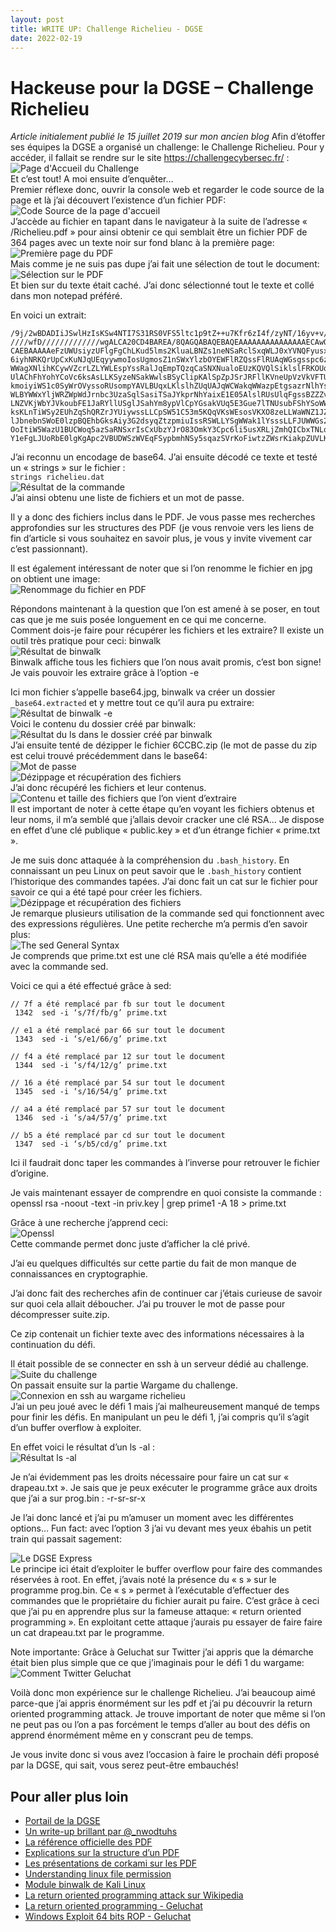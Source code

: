 ```yaml
---
layout: post
title: WRITE UP: Challenge Richelieu - DGSE
date: 2022-02-19
---
```


# Hackeuse pour la DGSE – Challenge Richelieu

*Article initialement publié le 15 juillet 2019 sur mon ancien blog*
Afin d’étoffer ses équipes la DGSE a organisé un challenge: le Challenge Richelieu.
Pour y accéder, il fallait se rendre sur le site https://challengecybersec.fr/ :  
![Page d'Accueil du Challenge](/img/accueil-richelieu.png)  
Et c’est tout! A moi ensuite d’enquêter…  
Premier réflexe donc, ouvrir la console web et regarder le code source de la page et là j’ai découvert l’existence d’un fichier PDF:  
![Code Source de la page d'accueil](/img/code-source-richelieu.png)  
J’accède au fichier en tapant dans le navigateur à la suite de l’adresse « /Richelieu.pdf » pour ainsi obtenir ce qui semblait être un fichier PDF de 364 pages avec un texte noir sur fond blanc à la première page:  
![Première page du PDF](/img/premiere-page-pdf-richelieu.png)  
Mais comme je ne suis pas dupe j’ai fait une sélection de tout le document:  
![Sélection sur le PDF](/img/selection-pdf-richelieu.png)  
Et bien sur du texte était caché. J’ai donc sélectionné tout le texte et collé dans mon notepad préféré.

En voici un extrait:  
```
/9j/2wBDADIiJSwlHzIsKSw4NTI7S31RS0VFS5ltc1p9tZ++u7Kfr6zI4f/zyNT/16yv+v/9//// ////wfD/////////////wgALCA20CD4BAREA/8QAGQABAQEBAQEAAAAAAAAAAAAAAAECAwQF/9oA CAEBAAAAAeFzUWUsiyzUFlgFgChLKud5lms2KluaLBNZs1neNSaRclSxqWLJ0xYVNQFyusxQlA1M 6iyhNRKQrUpCxKuNJqUEqyywmoIosUgmosZ1nSWxYlzbOYEWFlRZQssFlRUAqWGsgsspc6zZUsqW WWagXNlihKCywVZcrLZLYWLEspYssRalJqEmpTQzqCaSNXNualoEUzKQVQlSiklslFRKOUosLIai UlAChFhYohYCoVc6ksAsLLKSyzeNSakWwlsBSyClipKAlSpZpJSrJRFllKVneUpVzVkVFTUsLCFm kmoiyiWS1c0SyWrOVyssoRUsompYAVLBUqxLKlslhZUqUAJqWCWakqWWazpEtgsazrNlhYsti5qw WLBYWWxYljWRZWpWdJrnbc3UzaSqlSasiTSaJYkprNhYaixE1E05AlslRUsUlqFgssBZZZvBYsWL LNZVKjWbYJVkoubFE1JaRYllUSglJSahYm8ypVlCpYGsakVUq5E3Gue7lTNUsubFShYSoWWGoms6 ksKLnTiWSy2EUhZqShQRZrJYUiywssLLCpSW51C53m5KQqVKsWEsosVKXO8zeLLWaWNZ1JZYWVKs lJbnebnSWoE0lzpBQEhbGksAiy3G2dsyqZtzpmiuIssRSWLLYSgWWak1lYsssLLFJUWWGs2LNQJr OoItiW5WazU1BUCWoq5azSaRNSxrIsCxUbzYJrO83OmkY3Cpc6li5usXRLjZmhQICbxTNLqZ1mxL Y1eFgLJUoRbE0lgKgApc2VBUDWSzWVEqFSypbmhNSy5sqazSVrKoFiwtzZWsrKiakpZUVLKudZ1n 
```
J’ai reconnu un encodage de base64. J’ai ensuite décodé ce texte et testé un « strings » sur le fichier :  
`strings richelieu.dat`  
![Résultat de la commande](/img/strings-richelieu.png)  
J’ai ainsi obtenu une liste de fichiers et un mot de passe.

Il y a donc des fichiers inclus dans le PDF. Je vous passe mes recherches approfondies sur les structures des PDF (je vous renvoie vers les liens de fin d’article si vous souhaitez en savoir plus, je vous y invite vivement car c’est passionnant).

Il est également intéressant de noter que si l’on renomme le fichier en jpg on obtient une image:  
![Renommage du fichier en PDF](/img/richelieu-image.jpg)  

Répondons maintenant à la question que l’on est amené à se poser, en tout cas que je me suis posée longuement en ce qui me concerne.  
Comment dois-je faire pour récupérer les fichiers et les extraire? Il existe un outil très pratique pour ceci: binwalk  
![Résultat de binwalk](/img/binwalk-richelieu.png)  
Binwalk affiche tous les fichiers que l’on nous avait promis, c’est bon signe! Je vais pouvoir les extraire grâce à l’option -e

Ici mon fichier s’appelle base64.jpg, binwalk va créer un dossier `_base64.extracted` et y mettre tout ce qu’il aura pu extraire:  
![Résultat de binwalk -e](/img/binwalk-e-richelieu.png)  
Voici le contenu du dossier créé par binwalk:  
![Résultat du ls dans le dossier créé par binwalk](/img/ls-binwalk-richelieu.png)  
J’ai ensuite tenté de dézipper le fichier 6CCBC.zip (le mot de passe du zip est celui trouvé précédemment dans le base64:  
![Mot de passe](/img/mot-de-passe-richelieu.png)  
![Dézippage et récupération des fichiers](/img/dezip-richelieu.png)  
J’ai donc récupéré les fichiers et leur contenus.  
![Contenu et taille des fichiers que l’on vient d’extraire](/img/content-size-richelieu.png)  
Il est important de noter à cette étape qu’en voyant les fichiers obtenus et leur noms, il m’a semblé que j’allais devoir cracker une clé RSA… Je dispose en effet d’une clé publique « public.key » et d’un étrange fichier « prime.txt ».

Je me suis donc attaquée à la compréhension du `.bash_history`. En connaissant un peu Linux on peut savoir que le `.bash_history` contient l’historique des commandes tapées. J’ai donc fait un cat sur le fichier pour savoir ce qui a été tapé pour créer les fichiers.  
![Dézippage et récupération des fichiers](/img/cat-bash-history-richelieu.png)  
Je remarque plusieurs utilisation de la commande sed qui fonctionnent avec des expressions régulières. Une petite recherche m’a permis d’en savoir plus:  
![The sed General Syntax](/img/sed-syntax-richelieu.png)  
Je comprends que prime.txt est une clé RSA mais qu’elle a été modifiée avec la commande sed.

Voici ce qui a été effectué grâce à sed:  

```
// 7f a été remplacé par fb sur tout le document
 1342  sed -i ‘s/7f/fb/g’ prime.txt

// e1 a été remplacé par 66 sur tout le document 
 1343  sed -i ‘s/e1/66/g’ prime.txt

// f4 a été remplacé par 12 sur tout le document
 1344  sed -i ‘s/f4/12/g’ prime.txt

// 16 a été remplacé par 54 sur tout le document
 1345  sed -i ‘s/16/54/g’ prime.txt

// a4 a été remplacé par 57 sur tout le document
 1346  sed -i ‘s/a4/57/g’ prime.txt

// b5 a été remplacé par cd sur tout le document
 1347  sed -i ‘s/b5/cd/g’ prime.txt
```

Ici il faudrait donc taper les commandes à l’inverse pour retrouver le fichier d’origine.

Je vais maintenant essayer de comprendre en quoi consiste la commande : openssl rsa -noout -text -in priv.key | grep prime1 -A 18 > prime.txt

Grâce à une recherche j’apprend ceci:  
![Openssl](/img/openssl-rsa-richelieu.png)  
Cette commande permet donc juste d’afficher la clé privé.

J’ai eu quelques difficultés sur cette partie du fait de mon manque de connaissances en cryptographie.

J’ai donc fait des recherches afin de continuer car j’étais curieuse de savoir sur quoi cela allait déboucher. J’ai pu trouver le mot de passe pour décompresser suite.zip.

Ce zip contenait un fichier texte avec des informations nécessaires à la continuation du défi.

Il était possible de se connecter en ssh à un serveur dédié au challenge.  
![Suite du challenge](/img/suite-challenge-richelieu.png)  
On passait ensuite sur la partie Wargame du challenge.  
![Connexion en ssh au wargame richelieu](/img/ssh-wargame-richelieu.png)  
J’ai un peu joué avec le défi 1 mais j’ai malheureusement manqué de temps pour finir les défis. En manipulant un peu le défi 1, j’ai compris qu’il s’agit d’un buffer overflow à exploiter.

En effet voici le résultat d’un ls -al :  
![Résultat ls -al](/img/cmd-ls-al-richelieu.png)  

Je n’ai évidemment pas les droits nécessaire pour faire un cat sur « drapeau.txt ». Je sais que je peux exécuter le programme grâce aux droits que j’ai a sur prog.bin : -r-sr-sr-x

Je l’ai donc lancé et j’ai pu m’amuser un moment avec les différentes options… Fun fact: avec l’option 3 j’ai vu devant mes yeux ébahis un petit train qui passait sagement:

![Le DGSE Express](/img/express-dgse-richelieu.png)  
Le principe ici était d’exploiter le buffer overflow pour faire des commandes réservées à root. En effet, j’avais noté la présence du « s » sur le programme prog.bin. Ce « s » permet à l’exécutable d’effectuer des commandes que le propriétaire du fichier aurait pu faire. C’est grâce à ceci que j’ai pu en apprendre plus sur la fameuse attaque: « return oriented programming ». En exploitant cette attaque j’aurais pu essayer de faire faire un cat drapeau.txt par le programme.

Note importante: Grâce à Geluchat sur Twitter j’ai appris que la démarche était bien plus simple que ce que j’imaginais pour le défi 1 du wargame:  
![Comment Twitter Geluchat](/img/geluchat-richelieu.png)  

Voilà donc mon expérience sur le challenge Richelieu. J’ai beaucoup aimé parce-que j’ai appris énormément sur les pdf et j’ai pu découvrir la return oriented programming attack. Je trouve important de noter que même si l’on ne peut pas ou l’on a pas forcément le temps d’aller au bout des défis on apprend énormément même en y conscrant peu de temps.

Je vous invite donc si vous avez l’occasion à faire le prochain défi proposé par la DGSE, qui sait, vous serez peut-être embauchés!

## Pour aller plus loin

- [Portail de la DGSE](https://www.defense.gouv.fr/dgse/)
- [Un write-up brillant par @_nwodtuhs](https://inshallhack.org/richelieu_dgse_2019/)
- [La référence officielle des PDF](https://www.adobe.com/devnet/pdf/pdf_reference.html)
- [Explications sur la structure d’un PDF](https://resources.infosecinstitute.com/pdf-file-format-basic-structure/#gref)
- [Les présentations de corkami sur les PDF](https://github.com/corkami/docs/blob/master/talks.md#portable-document-format)
- [Understanding linux file permission](https://www.linux.com/learn/understanding-linux-file-permissions)
- [Module binwalk de Kali Linux](https://tools.kali.org/forensics/binwalk)
- [La return oriented programming attack sur Wikipedia](https://web.archive.org/web/20210411045400/https://fr.wikipedia.org/wiki/Return-oriented_programming)
- [La return oriented programming - Geluchat](https://www.dailysecurity.fr/return_oriented_programming/)
- [Windows Exploit 64 bits ROP - Geluchat](https://www.dailysecurity.fr/windows_exploit_64_bits_rop/)

